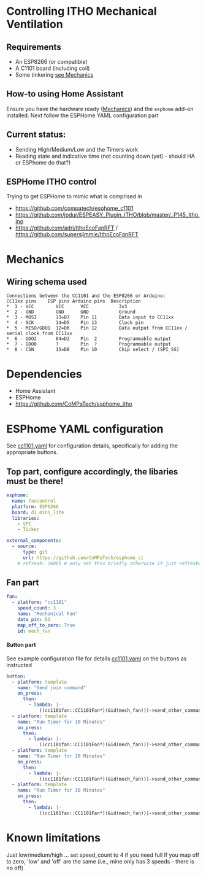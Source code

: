 # Controlling ITHO Mechanical Ventilation

## Requirements

- An ESP8266 (or compatible)
- A C1101 board (including coil)
- Some tinkering [see Mechanics](#mechanics)

## How-to using Home Assistant

Ensure you have the hardware ready ([Mechanics](#mechanics)) and the `esphome` add-on installed. Next follow the ESPHome YAML configuration part

## Current status:

 - Sending High/Medium/Low and the Timers work
 - Reading state and indicative time (not counting down (yet) - should HA or ESPhome do that?)

## ESPHome ITHO control
Trying to get ESPHome to mimic what is comprised in

 - https://github.com/compatech/esphome_c1101
 - https://github.com/jodur/ESPEASY_Plugin_ITHO/blob/master/_P145_Itho.ino
 - https://github.com/adri/IthoEcoFanRFT / https://github.com/supersjimmie/IthoEcoFanRFT


# Mechanics

## Wiring schema used

```
Connections between the CC1101 and the ESP8266 or Arduino:
CC11xx pins    ESP pins Arduino pins  Description
*  1 - VCC        VCC      VCC           3v3
*  2 - GND        GND      GND           Ground
*  3 - MOSI       13=D7    Pin 11        Data input to CC11xx
*  4 - SCK        14=D5    Pin 13        Clock pin
*  5 - MISO/GDO1  12=D6    Pin 12        Data output from CC11xx / serial clock from CC11xx
*  6 - GDO2       04=D2    Pin  2        Programmable output
*  7 - GDO0       ?        Pin  ?        Programmable output
*  8 - CSN        15=D8    Pin 10        Chip select / (SPI_SS)
```

# Dependencies

 - Home Assistant
 - ESPHome
 - https://github.com/CoMPaTech/esphome_itho

# ESPhome YAML configuration

See [cc1101.yaml](cc1101.yaml) for configuration details, specifically for adding the appropriate buttons.

## Top part, configure accordingly, the libaries **must** be there!

```yaml
esphome:
  name: fancontrol
  platform: ESP8266
  board: d1_mini_lite
  libraries:
    - SPI
    - Ticker

external_components:
  - source:
      type: git
      url: https://github.com/CoMPaTech/esphome_ct
    # refresh: 3600s # only set this briefly otherwise it just refreshes daily, see https://esphome.io/components/external_components#external-components-refresh for setting refresh too low
```

## Fan part

```yaml
fan:
  - platform: "cc1101"
    speed_count: 3
    name: "Mechanical Fan"
    data_pin: D1
    map_off_to_zero: True
    id: mech_fan
```

#### Button part

See example configuration file for details [cc1101.yaml](cc1101.yaml) on the buttons as instructed

```yaml
button:
  - platform: template
    name: "Send join command"
    on_press:
      then:
        - lambda: |-
            ((cc1101fan::CC1101Fan*)(&id(mech_fan)))->send_other_command(0);
  - platform: template
    name: "Run Timer for 10 Minutes"
    on_press:
      then:
        - lambda: |-
            ((cc1101fan::CC1101Fan*)(&id(mech_fan)))->send_other_command(1);
  - platform: template
    name: "Run Timer for 20 Minutes"
    on_press:
      then:
        - lambda: |-
            ((cc1101fan::CC1101Fan*)(&id(mech_fan)))->send_other_command(2);
  - platform: template
    name: "Run Timer for 30 Minutes"
    on_press:
      then:
        - lambda: |-
            ((cc1101fan::CC1101Fan*)(&id(mech_fan)))->send_other_command(3);
```

# Known limitations

Just low/medium/high ... set speed_count to 4 if you need full
If you map off to zero, 'low' and 'off' are the same (i.e., mine only has 3 speeds - there is no off)


